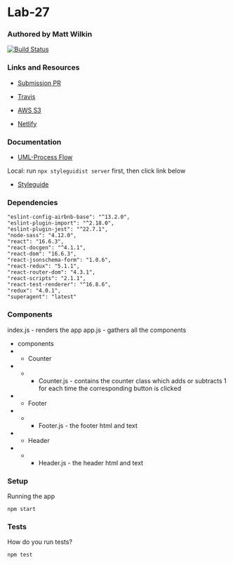 # Lab-27

### Authored by Matt Wilkin


[![Build Status](https://www.travis-ci.com/mwilkin-401-advanced-javascript/lab-27.svg?branch=dev)](https://www.travis-ci.com/mwilkin-401-advanced-javascript/lab-27)


### Links and Resources

* [Submission PR](https://github.com/mwilkin-401-advanced-javascript/lab-27/pull/1)

* [Travis](https://www.travis-ci.com/mwilkin-401-advanced-javascript/lab-27)

* [AWS S3](http://wilkin-lab-27.s3-website-us-west-2.amazonaws.com/)

* [Netlify](https://nervous-newton-21f533.netlify.com)


### Documentation

* [UML-Process Flow](./assets/class_27_process_flow.jpg)

Local: run `npx styleguidist server` first, then click link below
* [Styleguide](http://localhost:6060/)

### Dependencies

  ```"eslint": "^5.6.0",
  "eslint-config-airbnb-base": "^13.2.0",
  "eslint-plugin-import": "^2.18.0",
  "eslint-plugin-jest": "^22.7.1",
  "node-sass": "4.12.0",
  "react": "16.6.3",
  "react-docgen": "^4.1.1",
  "react-dom": "16.6.3",
  "react-jsonschema-form": "1.0.6",
  "react-redux": "5.1.1",
  "react-router-dom": "4.3.1",
  "react-scripts": "2.1.1",
  "react-test-renderer": "^16.8.6",
  "redux": "4.0.1",
  "superagent": "latest"
  ```

### Components
index.js - renders the app
app.js - gathers all the components
* components
* * Counter
* * * Counter.js - contains the counter class which adds or subtracts 1 for each time the corresponding button is clicked
* * Footer
* * * Footer.js - the footer html and text
* * Header
* * * Header.js - the header html and text


### Setup

Running the app

`npm start`

### Tests

How do you run tests?

`npm test`

